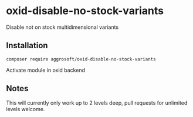 # oxid-disable-no-stock-variants
Disable not on stock multidimensional variants

## Installation

`composer require aggrosoft/oxid-disable-no-stock-variants`

Activate module in oxid backend

## Notes

This will currently only work up to 2 levels deep, pull requests for unlimited levels welcome.
